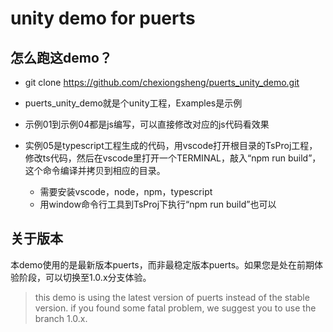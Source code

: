 # unity demo for puerts

## 怎么跑这demo？

* git clone https://github.com/chexiongsheng/puerts_unity_demo.git 

* puerts_unity_demo就是个unity工程，Examples是示例

* 示例01到示例04都是js编写，可以直接修改对应的js代码看效果

* 实例05是typescript工程生成的代码，用vscode打开根目录的TsProj工程，修改ts代码，然后在vscode里打开一个TERMINAL，敲入“npm run build”，这个命令编译并拷贝到相应的目录。
    - 需要安装vscode，node，npm，typescript
    - 用window命令行工具到TsProj下执行“npm run build”也可以

## 关于版本
本demo使用的是最新版本puerts，而非最稳定版本puerts。如果您是处在前期体验阶段，可以切换至1.0.x分支体验。
> this demo is using the latest version of puerts instead of the stable version. if you found some fatal problem, we suggest you to use the branch 1.0.x.
